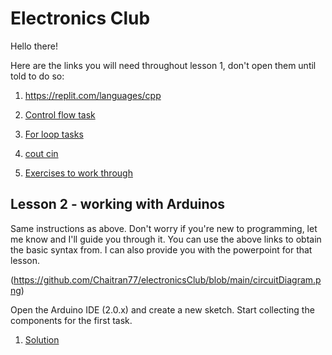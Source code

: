 # Electronics Club
Hello there!

Here are the links you will need throughout lesson 1, don't open them until told to do so:

1. https://replit.com/languages/cpp

2. [Control flow task](https://replit.com/@chaitran77/BitterDefiantAmoeba#main.cpp)

3. [For loop tasks](https://replit.com/@chaitran77/summer#main.cpp)

3. [cout cin](https://replit.com/@chaitran77/InsignificantPotableScientificcomputing#main.cpp)

4. [Exercises to work through](https://www.codecademy.com/resources/blog/c-plus-plus-code-challenges-for-beginners)

## Lesson 2 - working with Arduinos
Same instructions as above. Don't worry if you're new to programming, let me know and I'll guide you through it. You can use the above links to obtain the basic syntax from. I can also provide you with the powerpoint for that lesson.

(https://github.com/Chaitran77/electronicsClub/blob/main/circuitDiagram.png)

Open the Arduino IDE (2.0.x) and create a new sketch. Start collecting the components for the first task.

1. [Solution](https://github.com/Chaitran77/electronicsClub/blob/main/photoresistorRelaySwitching.ino)
